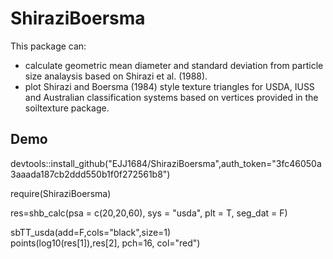 # ShiraziBoersma
This package can:  
 * calculate geometric mean diameter and standard deviation from particle size analaysis based on Shirazi et al. (1988).  
 * plot Shirazi and Boersma (1984) style texture triangles for USDA, IUSS and Australian classification systems based on vertices provided in the soiltexture package.

## Demo
devtools::install_github("EJJ1684/ShiraziBoersma",auth_token="3fc46050a3aaada187cb2ddd550b1f0f272561b8")  

require(ShiraziBoersma)  

res=shb_calc(psa = c(20,20,60), sys = "usda", plt = T, seg_dat = F)  

sbTT_usda(add=F,cols="black",size=1)  
points(log10(res[1]),res[2], pch=16, col="red")  
